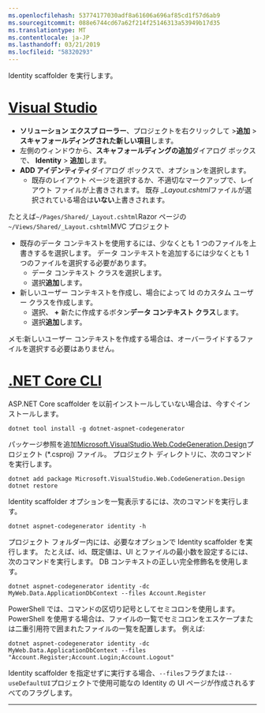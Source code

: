 ```yaml
---
ms.openlocfilehash: 53774177030adf8a61606a696af85cd1f57d6ab9
ms.sourcegitcommit: 088e6744cd67a62f214f25146313a53949b17d35
ms.translationtype: MT
ms.contentlocale: ja-JP
ms.lasthandoff: 03/21/2019
ms.locfileid: "58320293"
---
```

Identity scaffolder を実行します。

# <a name="visual-studiotabvisual-studio"></a>[Visual Studio](#tab/visual-studio)

* **ソリューション エクスプ ローラー**、プロジェクトを右クリックして >**追加** > **スキャフォールディングされた新しい項目**します。
* 左側のウィンドウから、**スキャフォールディングの追加**ダイアログ ボックスで、 **Identity** > **追加**します。
* **ADD アイデンティティ**ダイアログ ボックスで、オプションを選択します。
  * 既存のレイアウト ページを選択するか、不適切なマークアップで、レイアウト ファイルが上書きされます。 既存 *\_Layout.cshtml*ファイルが選択されている場合は**いない**上書きされます。

 たとえば`~/Pages/Shared/_Layout.cshtml`Razor ページの`~/Views/Shared/_Layout.cshtml`MVC プロジェクト
* 既存のデータ コンテキストを使用するには、少なくとも 1 つのファイルを上書きするを選択します。 データ コンテキストを追加するには少なくとも 1 つのファイルを選択する必要があります。
  * データ コンテキスト クラスを選択します。
  * 選択**追加**します。
* 新しいユーザー コンテキストを作成し、場合によって Id のカスタム ユーザー クラスを作成します。
  * 選択、 **+** 新たに作成するボタン**データ コンテキスト クラス**します。
  * 選択**追加**します。

メモ:新しいユーザー コンテキストを作成する場合は、オーバーライドするファイルを選択する必要はありません。

# <a name="net-core-clitabnetcore-cli"></a>[.NET Core CLI](#tab/netcore-cli)

ASP.NET Core scaffolder を以前インストールしていない場合は、今すぐインストールします。

```console
dotnet tool install -g dotnet-aspnet-codegenerator
```

パッケージ参照を追加[Microsoft.VisualStudio.Web.CodeGeneration.Design](https://www.nuget.org/packages/Microsoft.VisualStudio.Web.CodeGeneration.Design/)プロジェクト (\*.csproj) ファイル。 プロジェクト ディレクトリに、次のコマンドを実行します。

```console
dotnet add package Microsoft.VisualStudio.Web.CodeGeneration.Design
dotnet restore
```

Identity scaffolder オプションを一覧表示するには、次のコマンドを実行します。

```console
dotnet aspnet-codegenerator identity -h
```

プロジェクト フォルダー内には、必要なオプションで Identity scaffolder を実行します。 たとえば、id、既定値は、UI とファイルの最小数を設定するには、次のコマンドを実行します。 DB コンテキストの正しい完全修飾名を使用します。

```console
dotnet aspnet-codegenerator identity -dc MyWeb.Data.ApplicationDbContext --files Account.Register
```

PowerShell では、コマンドの区切り記号としてセミコロンを使用します。 PowerShell を使用する場合は、ファイルの一覧でセミコロンをエスケープまたは二重引用符で囲まれたファイルの一覧を配置します。 例えば:

```console
dotnet aspnet-codegenerator identity -dc MyWeb.Data.ApplicationDbContext --files "Account.Register;Account.Login;Account.Logout"
```

Identity scaffolder を指定せずに実行する場合、`--files`フラグまたは`--useDefaultUI`プロジェクトで使用可能なの Identity の UI ページが作成されるすべてのフラグします。

---

